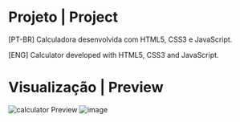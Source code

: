 # Projeto | Project
 [PT-BR]
 Calculadora desenvolvida com HTML5, CSS3 e JavaScript.
 
 [ENG]
 Calculator developed with HTML5, CSS3 and JavaScript.
 
 # Visualização | Preview

![calculator Preview](https://patsferrer.github.io/javascript-calculator/)
![image](https://github.com/PatsFerrer/javascript-calculator/assets/124654139/144ff213-bf46-460e-b4b7-3278479d1a6d)
